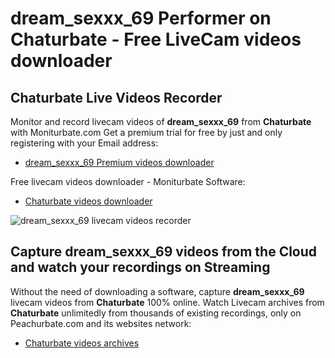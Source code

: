 # dream_sexxx_69 Performer on Chaturbate - Free LiveCam videos downloader

## Chaturbate Live Videos Recorder

Monitor and record livecam videos of **dream_sexxx_69** from **Chaturbate** with Moniturbate.com
Get a premium trial for free by just and only registering with your Email address:
* [dream_sexxx_69 Premium videos downloader](https://moniturbate.com/request-demo-licence-key.html)

Free livecam videos downloader - Moniturbate Software:
* [Chaturbate videos downloader](https://moniturbate.com/moniturbate-download-software.html)

![dream_sexxx_69 livecam videos recorder](https://peachurnet.com/templates/moniturbate-software.png)


## Capture dream_sexxx_69 videos from the Cloud and watch your recordings on Streaming

Without the need of downloading a software, capture **dream_sexxx_69** livecam videos from **Chaturbate** 100% online.
Watch Livecam archives from **Chaturbate** unlimitedly from thousands of existing recordings, only on Peachurbate.com and its websites network:
* [Chaturbate videos archives](https://peachurnet.com/)